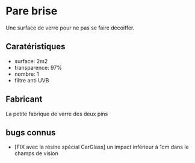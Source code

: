 # Pare brise

Une surface de verre pour ne pas se faire décoiffer.

## Caratéristiques

- surface: 2m2
- transparence: 97%
- nombre: 1
- filtre anti UVB

## Fabricant

La petite fabrique de verre des deux pins

## bugs connus

- [FIX avec la résine spécial CarGlass] un impact inférieur à 1cm dans le champs de vision
